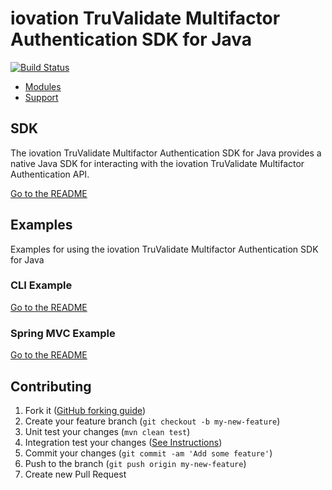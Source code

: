 # iovation TruValidate Multifactor Authentication SDK for Java

[![Build Status](https://travis-ci.org/iovation/launchkey-java.svg?branch=master)](https://travis-ci.org/iovation/launchkey-java)

  * [Modules](#modules)
  * [Support](#support)

## SDK

The iovation TruValidate Multifactor Authentication SDK for Java provides a native Java SDK for interacting with the iovation TruValidate Multifactor Authentication API.

[Go to the README](sdk/README.md)

## Examples

Examples for using the iovation TruValidate Multifactor Authentication SDK for Java

### CLI Example

[Go to the README](examples/cli-example/README.md)

### Spring MVC Example

[Go to the README](examples/spring-mvc/README.md)

## Contributing

1. Fork it ([GitHub forking guide](https://guides.github.com/activities/forking/))
2. Create your feature branch (`git checkout -b my-new-feature`)
3. Unit test your changes (`mvn clean test`)
4. Integration test your changes ([See Instructions](integration/README.md))
3. Commit your changes (`git commit -am 'Add some feature'`)
4. Push to the branch (`git push origin my-new-feature`)
5. Create new Pull Request
